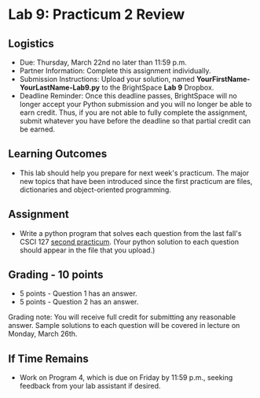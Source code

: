 
# Lab 9: Practicum 2 Review

## Logistics

* Due: Thursday, March 22nd no later than 11:59 p.m.
* Partner Information: Complete this assignment individually.
* Submission Instructions: Upload your solution, named **YourFirstName-YourLastName-Lab9.py** to the BrightSpace **Lab 9** Dropbox.
* Deadline Reminder: Once this deadline passes, BrightSpace will no longer accept your Python submission and you will no longer be able to earn credit. Thus, if you are not able to fully complete the assignment, submit whatever you have before the deadline so that partial credit can be earned.

## Learning Outcomes

* This lab should help you prepare for next week's practicum. The major new topics that have been introduced since the first practicum are files, dictionaries and object-oriented programming.

## Assignment

* Write a python program that solves each question from the last fall's CSCI 127 [second practicum][1]. (Your python solution to each question should appear in the file that you upload.)

## Grading - 10 points
* 5 points - Question 1 has an answer.
* 5 points - Question 2 has an answer.

Grading note: You will receive full credit for submitting any reasonable answer. Sample solutions to each question will be covered in lecture on Monday, March 26th.

## If Time Remains

* Work on Program 4, which is due on Friday by 11:59 p.m., seeking feedback from your lab assistant if desired.

[1]: https://www.cs.montana.edu/paxton/classes/csci127/inlabs/lab9/practicum2.pdf
